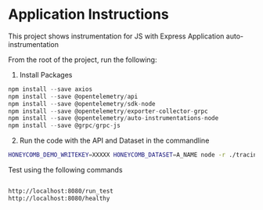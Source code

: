 # Application Instructions


This project shows instrumentation for JS with Express Application auto-instrumentation


From the root of the project, run the following:


1. Install Packages

```js
npm install --save axios
npm install --save @opentelemetry/api                              
npm install --save @opentelemetry/sdk-node
npm install --save @opentelemetry/exporter-collector-grpc
npm install --save @opentelemetry/auto-instrumentations-node
npm install --save @grpc/grpc-js
```


2. Run the code with the API and Dataset in the commandline

```bash
HONEYCOMB_DEMO_WRITEKEY=XXXXX HONEYCOMB_DATASET=A_NAME node -r ./tracing.js src/index.js
```

Test using the following commands

```bash

http://localhost:8080/run_test
http://localhost:8080/healthy

```
